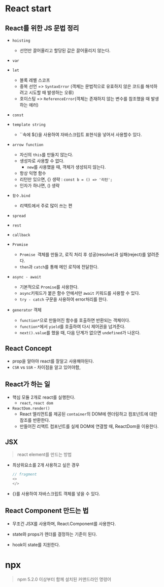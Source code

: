 # React start



## React를 위한 JS 문법 정리

* `hoisting`
  * 선언만 끌어올리고 할당된 값은 끌어올리지 않는다.
* `var`
* `let` 
  * 블록 레벨 스코프
  * 중복 선언 => `SyntaxError` (객체는 문법적으로 유효하지 않은 코드를 해석하려고 시도할 때 발생하는 오류)
  * 호이스팅 => `ReferenceError`(객체는 존재하지 않는 변수를 참조했을 때 발생하는 에러)
* `const`

* `template string`
  * ``속에 ${}을 사용하여 자바스크립트 표현식을 넣어서 사용할수 있다.

* `arrow function`
  * 자신의 `this`를 만들지 않는다.
  * 생성자로 사용할 수 없다.
    * `new`를 사용했을 때, 객체가 생성되지 않는다.
  * 항상 익명 함수
  * 리턴만 있으면, {} 생략 : `const b = () => '리턴';`
  * 인자가 하나면, () 생략 

* `함수.bind` 
  * 리액트에서 주로 많이 쓰는 편

* `spread`

* `rest`

* `callback`

* `Promise`
  * `Promise `객체를 만들고, 로직 처리 후 성공(resolve)과 실패(reject)를 알려준다.
  * `then`과 `catch`를 통해 메인 로직에 전달한다.

* `async - await`
  * 기본적으로 `Promise`를 사용한다.
  * `async`키워드가 붙은 함수 안에서만 `await` 키워드를 사용할 수 있다.
  * `try - catch` 구문을 사용하여 error처리를 한다.

* `generator` 객체
  * `function*`으로 만들어진 함수를 호출하면 반환되는 객체이다.
  * `function*`에서 `yield`를 호출하여 다시 제어권을 넘겨준다.
  * `next().value`를 했을 때, 다음 단계가 없으면 `undefined`가 나온다.



## React Concept

* prop을 알아야 react를 잘알고 사용해야된다.
* `CSR` vs `SSR` - 차이점을 알고 있어야함,



## React가 하는 일

* 핵심 모듈 2개로 react를 실행한다.
  * `react`, `react dom`
* `ReactDom.render()` 
  * React 엘리먼트를 제공된 `container`의 DOM에 렌더링하고 컴포넌트에 대한 참조를 반환한다.
  * 만들어진 리액트 컴포넌트를 실제 DOM에 연결할 때, ReactDom을 이용한다.



## JSX

> react element를 만드는 방법

* 최상위요소를 2개 사용하고 싶은 경우

  ```javascript
  // fragment
  <>
  </>
  ```

* {}를 사용하여 자바스크립트 객체를 넣을 수 있다.



## React Component 만드는 법

* 무조건 JSX를 사용하며, React.Component를 사용한다.





* state와 props가 렌더를 결정하는 기준이 된다.
* hook이 state를 지원한다.



# npx

> npm 5.2.0 이상부터 함께 설치된 커맨드라인 명령어

